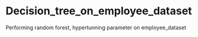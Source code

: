 # Decision_tree_on_employee_dataset
Performing random forest, hypertunning parameter on  employee_dataset
